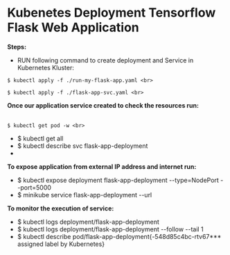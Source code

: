 # Kubenetes Deployment Tensorflow Flask Web Application
**Steps:**  <br>
- RUN following command to create deployment and Service in Kubernetes Kluster: <br>
```
$ kubectl apply -f ./run-my-flask-app.yaml <br>
```
```
$ kubectl apply -f ./flask-app-svc.yaml <br>
```

**Once our application service created to check the resources run:**  
<br>
```
$ kubectl get pod -w <br>
```
- $ kubectl get all <br>
- $ kubectl describe svc flask-app-deployment <br>
- 
**To expose application from external IP address and internet run:**  <br>
- $ kubectl expose deployment flask-app-deployment --type=NodePort --port=5000 <br>
- $ minikube service flask-app-deployment --url <br>

**To monitor the execution of service:**  <br>
- $ kubectl logs deployment/flask-app-deployment<br>
- $ kubectl logs deployment/flask-app-deployment --follow --tail 1<br>
- $ kubectl describe pod/flask-app-deployment{-548d85c4bc-rtv67*** assigned label by Kubernetes}<br>
<br>
<br>
<br>
